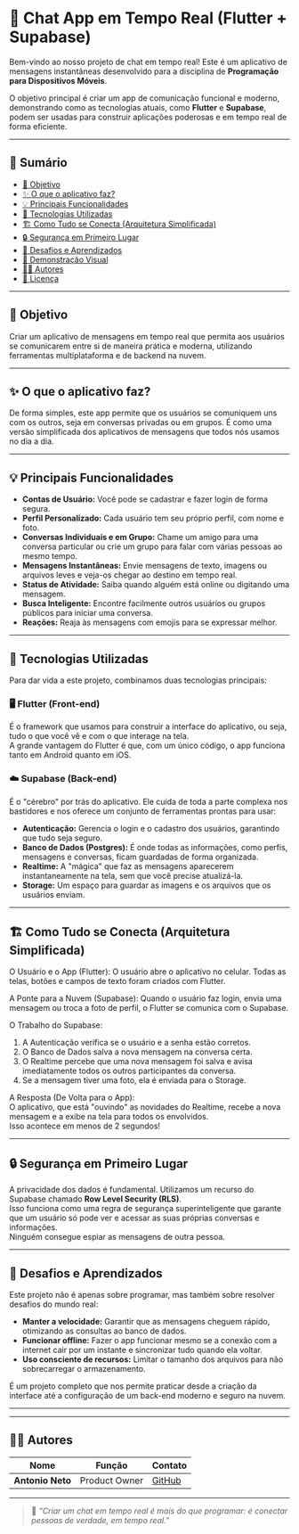 # 📱 Chat App em Tempo Real (Flutter + Supabase)

Bem-vindo ao nosso projeto de chat em tempo real! Este é um aplicativo de mensagens instantâneas desenvolvido para a disciplina de **Programação para Dispositivos Móveis**.

O objetivo principal é criar um app de comunicação funcional e moderno, demonstrando como as tecnologias atuais, como **Flutter** e **Supabase**, podem ser usadas para construir aplicações poderosas e em tempo real de forma eficiente.

---

## 📘 Sumário

- [🎯 Objetivo](#-objetivo)
- [✨ O que o aplicativo faz?](#-o-que-o-aplicativo-faz)
- [💡 Principais Funcionalidades](#-principais-funcionalidades)
- [🧩 Tecnologias Utilizadas](#-tecnologias-utilizadas)
- [🏗️ Como Tudo se Conecta (Arquitetura Simplificada)](#️-como-tudo-se-conecta-arquitetura-simplificada)
- [🔒 Segurança em Primeiro Lugar](#-segurança-em-primeiro-lugar)
- [🚀 Desafios e Aprendizados](#-desafios-e-aprendizados)
- [📸 Demonstração Visual](#-demonstração-visual)
- [👨‍💻 Autores](#-autores)
- [📜 Licença](#-licença)

---

## 🎯 Objetivo

Criar um aplicativo de mensagens em tempo real que permita aos usuários se comunicarem entre si de maneira prática e moderna, utilizando ferramentas multiplataforma e de backend na nuvem.

---

## ✨ O que o aplicativo faz?

De forma simples, este app permite que os usuários se comuniquem uns com os outros, seja em conversas privadas ou em grupos. É como uma versão simplificada dos aplicativos de mensagens que todos nós usamos no dia a dia.

---

## 💡 Principais Funcionalidades

- **Contas de Usuário:** Você pode se cadastrar e fazer login de forma segura.
- **Perfil Personalizado:** Cada usuário tem seu próprio perfil, com nome e foto.
- **Conversas Individuais e em Grupo:** Chame um amigo para uma conversa particular ou crie um grupo para falar com várias pessoas ao mesmo tempo.
- **Mensagens Instantâneas:** Envie mensagens de texto, imagens ou arquivos leves e veja-os chegar ao destino em tempo real.
- **Status de Atividade:** Saiba quando alguém está online ou digitando uma mensagem.
- **Busca Inteligente:** Encontre facilmente outros usuários ou grupos públicos para iniciar uma conversa.
- **Reações:** Reaja às mensagens com emojis para se expressar melhor.

---

## 🧩 Tecnologias Utilizadas

Para dar vida a este projeto, combinamos duas tecnologias principais:

### 🖥️ Flutter (Front-end)

É o framework que usamos para construir a interface do aplicativo, ou seja, tudo o que você vê e com o que interage na tela.  
A grande vantagem do Flutter é que, com um único código, o app funciona tanto em Android quanto em iOS.

### ☁️ Supabase (Back-end)

É o "cérebro" por trás do aplicativo. Ele cuida de toda a parte complexa nos bastidores e nos oferece um conjunto de ferramentas prontas para usar:

- **Autenticação:** Gerencia o login e o cadastro dos usuários, garantindo que tudo seja seguro.
- **Banco de Dados (Postgres):** É onde todas as informações, como perfis, mensagens e conversas, ficam guardadas de forma organizada.
- **Realtime:** A "mágica" que faz as mensagens aparecerem instantaneamente na tela, sem que você precise atualizá-la.
- **Storage:** Um espaço para guardar as imagens e os arquivos que os usuários enviam.

---

## 🏗️ Como Tudo se Conecta (Arquitetura Simplificada)

O Usuário e o App (Flutter): O usuário abre o aplicativo no celular. Todas as telas, botões e campos de texto foram criados com Flutter.

A Ponte para a Nuvem (Supabase): Quando o usuário faz login, envia uma mensagem ou troca a foto de perfil, o Flutter se comunica com o Supabase.

O Trabalho do Supabase:

1. A Autenticação verifica se o usuário e a senha estão corretos.
2. O Banco de Dados salva a nova mensagem na conversa certa.
3. O Realtime percebe que uma nova mensagem foi salva e avisa imediatamente todos os outros participantes da conversa.
4. Se a mensagem tiver uma foto, ela é enviada para o Storage.

A Resposta (De Volta para o App):  
O aplicativo, que está "ouvindo" as novidades do Realtime, recebe a nova mensagem e a exibe na tela para todos os envolvidos.  
Isso acontece em menos de 2 segundos!

---

## 🔒 Segurança em Primeiro Lugar

A privacidade dos dados é fundamental. Utilizamos um recurso do Supabase chamado **Row Level Security (RLS)**.  
Isso funciona como uma regra de segurança superinteligente que garante que um usuário só pode ver e acessar as suas próprias conversas e informações.  
Ninguém consegue espiar as mensagens de outra pessoa.

---

## 🚀 Desafios e Aprendizados

Este projeto não é apenas sobre programar, mas também sobre resolver desafios do mundo real:

- **Manter a velocidade:** Garantir que as mensagens cheguem rápido, otimizando as consultas ao banco de dados.
- **Funcionar offline:** Fazer o app funcionar mesmo se a conexão com a internet cair por um instante e sincronizar tudo quando ela voltar.
- **Uso consciente de recursos:** Limitar o tamanho dos arquivos para não sobrecarregar o armazenamento.

É um projeto completo que nos permite praticar desde a criação da interface até a configuração de um back-end moderno e seguro na nuvem.

---

---

## 👨‍💻 Autores

| Nome             | Função        | Contato                                  |
| ---------------- | ------------- | ---------------------------------------- |
| **Antonio Neto** | Product Owner | [GitHub](https://github.com/antonioneto) |

---

> 💬 _“Criar um chat em tempo real é mais do que programar: é conectar pessoas de verdade, em tempo real.”_
